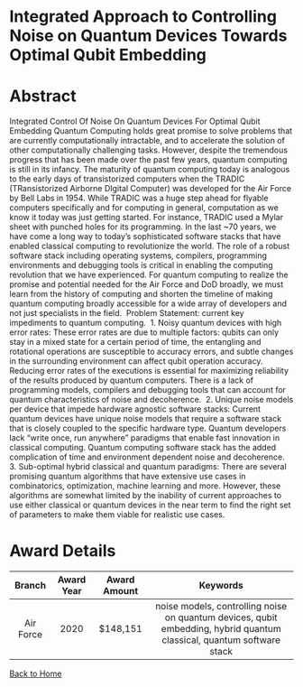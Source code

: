 
Integrated Approach to Controlling Noise on Quantum Devices Towards Optimal Qubit Embedding
===========================================================================================

# Abstract


Integrated Control Of Noise On Quantum Devices For Optimal Qubit Embedding Quantum Computing holds great promise to solve problems that are currently computationally intractable, and to accelerate the solution of other computationally challenging tasks. However, despite the tremendous progress that has been made over the past few years, quantum computing is still in its infancy. The maturity of quantum computing today is analogous to the early days of transistorized computers when the TRADIC (TRansistorized Airborne DIgital Computer) was developed for the Air Force by Bell Labs in 1954. While TRADIC was a huge step ahead for flyable computers specifically and for computing in general, computation as we know it today was just getting started. For instance, TRADIC used a Mylar sheet with punched holes for its programming. In the last ~70 years, we have come a long way to today’s sophisticated software stacks that have enabled classical computing to revolutionize the world. The role of a robust software stack including operating systems, compilers, programming environments and debugging tools is critical in enabling the computing revolution that we have experienced. For quantum computing to realize the promise and potential needed for the Air Force and DoD broadly, we must learn from the history of computing and shorten the timeline of making quantum computing broadly accessible for a wide array of developers and not just specialists in the field.  Problem Statement: current key impediments to quantum computing.  1. Noisy quantum devices with high error rates: These error rates are due to multiple factors: qubits can only stay in a mixed state for a certain period of time, the entangling and rotational operations are susceptible to accuracy errors, and subtle changes in the surrounding environment can affect qubit operation accuracy. Reducing error rates of the executions is essential for maximizing reliability of the results produced by quantum computers. There is a lack of programming models, compilers and debugging tools that can account for quantum characteristics of noise and decoherence.  2. Unique noise models per device that impede hardware agnostic software stacks: Current quantum devices have unique noise models that require a software stack that is closely coupled to the specific hardware type. Quantum developers lack “write once, run anywhere” paradigms that enable fast innovation in classical computing. Quantum computing software stack has the added complication of time and environment dependent noise and decoherence.  3. Sub-optimal hybrid classical and quantum paradigms: There are several promising quantum algorithms that have extensive use cases in combinatorics, optimization, machine learning and more. However, these algorithms are somewhat limited by the inability of current approaches to use either classical or quantum devices in the near term to find the right set of parameters to make them viable for realistic use cases.   

# Award Details

|Branch|Award Year|Award Amount|Keywords|
| :---: | :---: | :---: | :---: |
|Air Force|2020|$148,151|noise models, controlling noise on quantum devices, qubit embedding, hybrid quantum classical, quantum software stack|
  
  


[Back to Home](https://github.com/chrischow/dod_sbir_awards#1608)
